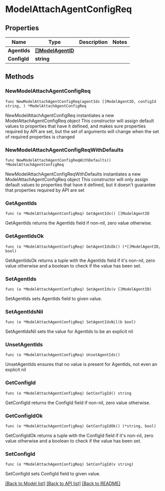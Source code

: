 # ModelAttachAgentConfigReq

## Properties

Name | Type | Description | Notes
------------ | ------------- | ------------- | -------------
**AgentIds** | [**[]ModelAgentID**](ModelAgentID.md) |  | 
**ConfigId** | **string** |  | 

## Methods

### NewModelAttachAgentConfigReq

`func NewModelAttachAgentConfigReq(agentIds []ModelAgentID, configId string, ) *ModelAttachAgentConfigReq`

NewModelAttachAgentConfigReq instantiates a new ModelAttachAgentConfigReq object
This constructor will assign default values to properties that have it defined,
and makes sure properties required by API are set, but the set of arguments
will change when the set of required properties is changed

### NewModelAttachAgentConfigReqWithDefaults

`func NewModelAttachAgentConfigReqWithDefaults() *ModelAttachAgentConfigReq`

NewModelAttachAgentConfigReqWithDefaults instantiates a new ModelAttachAgentConfigReq object
This constructor will only assign default values to properties that have it defined,
but it doesn't guarantee that properties required by API are set

### GetAgentIds

`func (o *ModelAttachAgentConfigReq) GetAgentIds() []ModelAgentID`

GetAgentIds returns the AgentIds field if non-nil, zero value otherwise.

### GetAgentIdsOk

`func (o *ModelAttachAgentConfigReq) GetAgentIdsOk() (*[]ModelAgentID, bool)`

GetAgentIdsOk returns a tuple with the AgentIds field if it's non-nil, zero value otherwise
and a boolean to check if the value has been set.

### SetAgentIds

`func (o *ModelAttachAgentConfigReq) SetAgentIds(v []ModelAgentID)`

SetAgentIds sets AgentIds field to given value.


### SetAgentIdsNil

`func (o *ModelAttachAgentConfigReq) SetAgentIdsNil(b bool)`

 SetAgentIdsNil sets the value for AgentIds to be an explicit nil

### UnsetAgentIds
`func (o *ModelAttachAgentConfigReq) UnsetAgentIds()`

UnsetAgentIds ensures that no value is present for AgentIds, not even an explicit nil
### GetConfigId

`func (o *ModelAttachAgentConfigReq) GetConfigId() string`

GetConfigId returns the ConfigId field if non-nil, zero value otherwise.

### GetConfigIdOk

`func (o *ModelAttachAgentConfigReq) GetConfigIdOk() (*string, bool)`

GetConfigIdOk returns a tuple with the ConfigId field if it's non-nil, zero value otherwise
and a boolean to check if the value has been set.

### SetConfigId

`func (o *ModelAttachAgentConfigReq) SetConfigId(v string)`

SetConfigId sets ConfigId field to given value.



[[Back to Model list]](../README.md#documentation-for-models) [[Back to API list]](../README.md#documentation-for-api-endpoints) [[Back to README]](../README.md)


